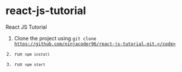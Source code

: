 # react-js-tutorial
React JS Tutorial

1. Clone the project using <code>git clone https://github.com/ninjacoder96/react-js-tutorial.git.</code>
2. run <code>npm install</code>
3. run <code>npm start</code>
